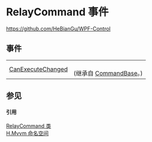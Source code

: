 # RelayCommand 事件
https://github.com/HeBianGu/WPF-Control



## 事件
<table>
<tr>
<td><a href="7b95592c-2d6e-3d2b-a48b-5b920a3c5d68">CanExecuteChanged</a></td>
<td><br />(继承自 <a href="49eee19e-20df-d288-7889-e2156c1800d0">CommandBase</a>。)</td></tr>
</table>

## 参见


#### 引用
<a href="a53e5922-4e8f-c983-39e5-ae7072e4015a">RelayCommand 类</a>  
<a href="2171cdff-f9c4-6682-6b3e-a29f9cee4c25">H.Mvvm 命名空间</a>  

